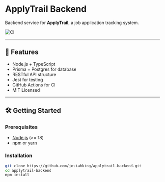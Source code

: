 # ApplyTrail Backend

Backend service for **ApplyTrail**, a job application tracking system.

![CI](https://github.com/josiahking/applytrail-backend/actions/workflows/ci.yml/badge.svg)

---

## 🚀 Features
- Node.js + TypeScript 
- Prisma + Postgres for database
- RESTful API structure
- Jest for testing
- GitHub Actions for CI
- MIT Licensed

---

## 🛠️ Getting Started

### Prerequisites
- [Node.js](https://nodejs.org/) (>= 18)
- [npm](https://www.npmjs.com/) or [yarn](https://yarnpkg.com/)

### Installation
```bash
git clone https://github.com/josiahking/applytrail-backend.git
cd applytrail-backend
npm install
```
